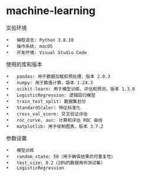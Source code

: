 # machine-learning

实验环境

	•	编程语言: Python 3.8.18
	•	操作系统: macOS 
	•	开发环境: Visual Studio Code

使用的库和版本

	•	pandas: 用于数据加载和预处理，版本 2.0.3
	•	numpy: 用于数值计算，版本 1.24.3
	•	scikit-learn: 用于模型训练、评估和预测，版本 1.3.0
	•	LogisticRegression: 逻辑回归模型
	•	train_test_split: 数据集划分
	•	StandardScaler: 特征标准化
	•	cross_val_score: 交叉验证评估
	•	roc_curve, auc: 计算和评估 ROC 曲线
	•	matplotlib: 用于绘制图表，版本 3.7.2

参数设置

	•	模型训练
	•	random_state: 50（用于确保结果的可重复性）
	•	test_size: 0.2（20%的数据用作测试集）
	•	LogisticRegression
